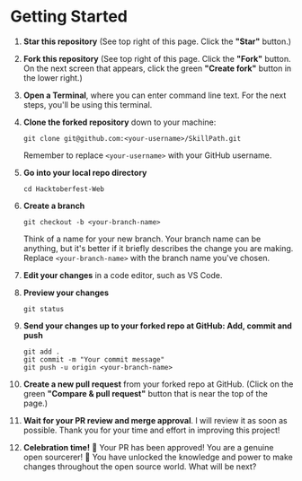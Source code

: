 # Getting Started

1) **Star this repository** (See top right of this page.  Click the **"Star"** button.)


2) **Fork this repository** (See top right of this page.  Click the **"Fork"** button.  On the next screen that appears, click the green **"Create fork"** button in the lower right.)


3) **Open a Terminal**, where you can enter command line text. For the next steps, you'll be using this terminal.

4) **Clone the forked repository** down to your machine:

   `git clone git@github.com:<your-username>/SkillPath.git`
   
   Remember to replace `<your-username>` with your GitHub username.

5) **Go into your local repo directory**

   `cd Hacktoberfest-Web`

6) **Create a branch**

   `git checkout -b <your-branch-name>`

   Think of a name for your new branch.  Your branch name can be anything, but it's better if it briefly describes the change you are making.  Replace `<your-branch-name>` with the branch name you've chosen.

7) **Edit your changes** in a code editor, such as VS Code.

8) **Preview your changes**

   `git status`

9) **Send your changes up to your forked repo at GitHub:  Add, commit and push**

   ```
   git add .
   git commit -m "Your commit message"
   git push -u origin <your-branch-name>
   ```

10) **Create a new pull request** from your forked repo at GitHub.  (Click on the green **"Compare & pull request"** button that is near the top of the page.)


11) **Wait for your PR review and merge approval**.   I will review it as soon as possible.  Thank you for your time and effort in improving this project!

12) **Celebration time!** 🎊 Your PR has been approved! You are a genuine open sourcerer! 🧙 You have unlocked the knowledge and power to make changes throughout the open source world.  What will be next?

